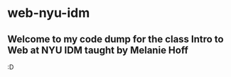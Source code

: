 # web-nyu-idm

## Welcome to my code dump for the class Intro to Web at NYU IDM taught by Melanie Hoff

:D
